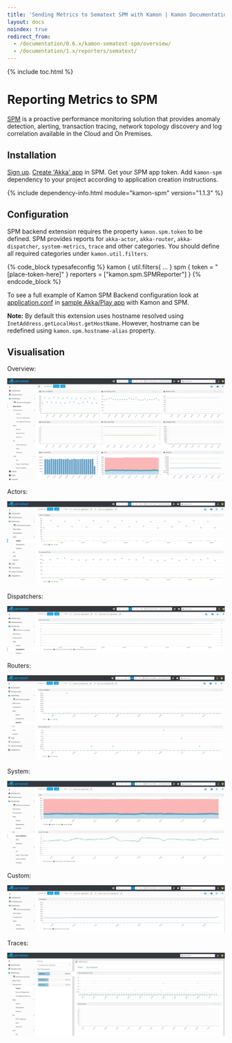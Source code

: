 ```yaml
---
title: 'Sending Metrics to Sematext SPM with Kamon | Kamon Documentation'
layout: docs
noindex: true
redirect_from:
  - /documentation/0.6.x/kamon-sematext-spm/overview/
  - /documentation/1.x/reporters/sematext/
---
```


{% include toc.html %}


Reporting Metrics to SPM
=======================

[SPM] is a proactive performance monitoring solution that provides anomaly detection, alerting, transaction tracing, network topology discovery and log correlation available in the Cloud and On Premises.

Installation
------------

[Sign up]. [Create 'Akka' app] in SPM. Get your SPM app token. Add `kamon-spm` dependency to your project according to application creation instructions.

{% include dependency-info.html module="kamon-spm" version="1.1.3" %}

Configuration
-------------

SPM backend extension requires the property `kamon.spm.token` to be defined. SPM provides reports for `akka-actor`, `akka-router`, `akka-dispatcher`, `system-metrics`, `trace` and other categories. You should define all required categories under `kamon.util.filters`.

{% code_block typesafeconfig %}
  kamon {
    util.filters{
      ...
    }
    spm {
      token = "[place-token-here]"
    }
    reporters = ["kamon.spm.SPMReporter"]
  }
{% endcode_block %}

To see a full example of Kamon SPM Backend configuration look at [application.conf] in [sample Akka/Play app] with Kamon and SPM.

**Note:** By default this extension uses hostname resolved using `InetAddress.getLocalHost.getHostName`. However, hostname can be redefined using `kamon.spm.hostname-alias` property.

Visualisation
-------------

Overview:

<img class="img-fluid" src="/assets/img/spm-module-overview.png">

Actors:

<img class="img-fluid" src="/assets/img/spm-module-actors.png">

Dispatchers:

<img class="img-fluid" src="/assets/img/spm-module-dispatchers.png">

Routers:

<img class="img-fluid" src="/assets/img/spm-module-routers.png">

System:

<img class="img-fluid" src="/assets/img/spm-module-system.png">

Custom:

<img class="img-fluid" src="/assets/img/spm-module-custom.png">

Traces:

<img class="img-fluid" src="/assets/img/spm-module-traces.png">


[SPM]: http://sematext.com/spm/index.html
[Sign up]: https://apps.sematext.com/users-web/register.do
[Create 'Akka' app]: https://apps.sematext.com/spm-reports/registerApplication.do
[sample Akka/Play app]: https://github.com/sematext/kamon-spm-example
[application.conf]: https://github.com/sematext/kamon-spm-example/blob/master/src/main/resources/application.conf
